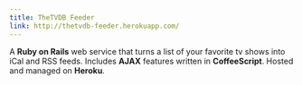 ```yaml
---
title: TheTVDB Feeder
link: http://thetvdb-feeder.herokuapp.com/
---
```

A **Ruby on Rails** web service that turns a list of your favorite tv shows into iCal and RSS feeds. Includes **AJAX** features written in **CoffeeScript**. Hosted and managed on **Heroku**.